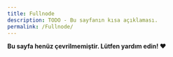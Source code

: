 ```yaml
---
title: Fullnode
description: TODO - Bu sayfanın kısa açıklaması.
permalink: /Fullnode/
---
```


**Bu sayfa henüz çevrilmemiştir. Lütfen yardım edin! ❤**
